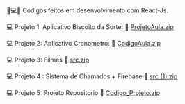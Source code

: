 📖💻📱 Códigos feitos em desenvolvimento com React-Js.

💻 Projeto 1: Aplicativo Biscoito da Sorte:
🔗 [ProjetoAula.zip](https://github.com/LuisPauleto/React-Projetos-estudos/files/8807125/ProjetoAula.zip)

💻 Projeto 2: Aplicativo Cronometro:
🔗 [CodigoAula.zip](https://github.com/LuisPauleto/React-Projetos-estudos/files/8807126/CodigoAula.zip)

💻 Projeto 3: Filmes
🔗 [src.zip](https://github.com/LuisPauleto/React-Projetos-estudos/files/8807130/src.zip)

💻 Projeto 4 : Sistema de Chamados + Firebase
🔗 [src (1).zip](https://github.com/LuisPauleto/React-Projetos-estudos/files/8807137/src.1.zip)

💻 Projeto 5: Projeto Repositorio
🔗 [Codigo_Projeto.zip](https://github.com/LuisPauleto/React-Projetos-estudos/files/8807142/Codigo_Projeto.zip)

